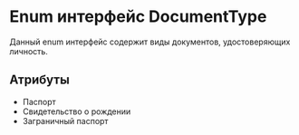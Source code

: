 # Enum интерфейс DocumentType

Данный enum интерфейс содержит виды документов, удостоверяющих личность.

## Атрибуты

- Паспорт
- Свидетельство о рождении
- Заграничный паспорт